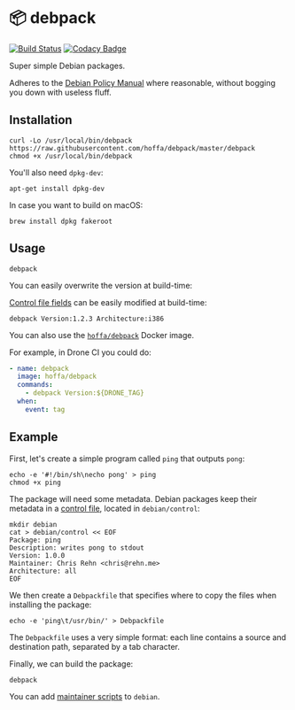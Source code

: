 # :package: debpack

[![Build Status](https://travis-ci.org/hoffa/debpack.svg?branch=master)](https://travis-ci.org/hoffa/debpack)
[![Codacy Badge](https://api.codacy.com/project/badge/Grade/8904076ca8ad4882a5a2052620a6dc2f)](https://app.codacy.com/app/hoffa/debpack?utm_source=github.com&utm_medium=referral&utm_content=hoffa/debpack&utm_campaign=Badge_Grade_Settings)

Super simple Debian packages.

Adheres to the [Debian Policy Manual](https://www.debian.org/doc/debian-policy/) where reasonable, without bogging you down with useless fluff.

## Installation

```shell
curl -Lo /usr/local/bin/debpack https://raw.githubusercontent.com/hoffa/debpack/master/debpack
chmod +x /usr/local/bin/debpack
```

You'll also need `dpkg-dev`:

```shell
apt-get install dpkg-dev
```

In case you want to build on macOS:

```shell
brew install dpkg fakeroot
```

## Usage

```shell
debpack
```

You can easily overwrite the version at build-time:

[Control file fields](https://www.debian.org/doc/debian-policy/ch-controlfields.html) can be easily modified at build-time:

```shell
debpack Version:1.2.3 Architecture:i386
```

You can also use the [`hoffa/debpack`](https://hub.docker.com/r/hoffa/debpack) Docker image.

For example, in Drone CI you could do:

```yaml
- name: debpack
  image: hoffa/debpack
  commands:
    - debpack Version:${DRONE_TAG}
  when:
    event: tag
```

## Example

First, let's create a simple program called `ping` that outputs `pong`:

```shell
echo -e '#!/bin/sh\necho pong' > ping
chmod +x ping
```

The package will need some metadata. Debian packages keep their metadata in a [control file](https://www.debian.org/doc/debian-policy/ch-controlfields.html#binary-package-control-files-debian-control), located in `debian/control`:

```shell
mkdir debian
cat > debian/control << EOF
Package: ping
Description: writes pong to stdout
Version: 1.0.0
Maintainer: Chris Rehn <chris@rehn.me>
Architecture: all
EOF
```

We then create a `Debpackfile` that specifies where to copy the files when installing the package:

```shell
echo -e 'ping\t/usr/bin/' > Debpackfile
```

The `Debpackfile` uses a very simple format: each line contains a source and destination path, separated by a tab character.

Finally, we can build the package:

```shell
debpack
```

You can add [maintainer scripts](https://www.debian.org/doc/debian-policy/ch-maintainerscripts.html) to `debian`.
